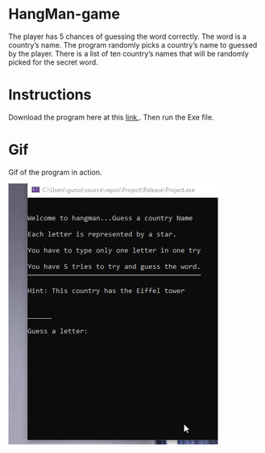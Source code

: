 # HangMan-game

The player has 5 chances of guessing the word correctly. The word is a country’s name.  The program randomly picks a country’s name to guessed by the player.  There is a list of ten country’s names that will be randomly picked for the secret word. 

# Instructions
Download the program here at this [link.](https://github.com/MantieReid/HangMan-game/releases/tag/1.0.2). Then run the Exe file. 

# Gif
Gif of the program in action. 

![alt text](https://github.com/MantieReid/HangMan-game/blob/master/c9E0idT0sj.gif)
